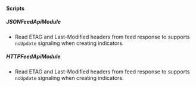 
#### Scripts
##### JSONFeedApiModule
- Read ETAG and Last-Modified headers from feed response to supports `noUpdate` signaling when creating indicators.
##### HTTPFeedApiModule
- Read ETAG and Last-Modified headers from feed response to supports `noUpdate` signaling when creating indicators.
